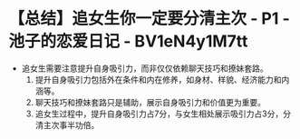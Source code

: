 # 【总结】追女生你一定要分清主次 - P1 - 池子的恋爱日记 - BV1eN4y1M7tt

-   追女生需要注意提升自身吸引力，而非仅仅依赖聊天技巧和撩妹套路。
    1.  提升自身吸引力包括外在条件和内在修养，如身材、样貌、经济能力和内涵等。
    2.  聊天技巧和撩妹套路只是辅助，展示自身吸引力和价值更为重要。
    3.  追女生过程中，提升自身吸引力占7分，与女生相处展示吸引力占3分，分清主次事半功倍。